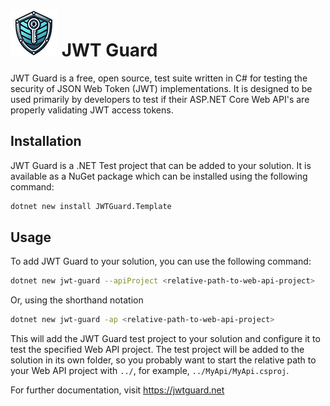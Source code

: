 # ![JWT Guard logo](https://raw.githubusercontent.com/wcabus/jwt-guard/refs/heads/main/logo-75.png "JWT Guard logo") JWT Guard

JWT Guard is a free, open source, test suite written in C# for testing the security of JSON Web Token (JWT) implementations. 
It is designed to be used primarily by developers to test if their ASP.NET Core Web API's are properly validating JWT access tokens.

## Installation

JWT Guard is a .NET Test project that can be added to your solution. It is available as a NuGet package which can be installed using the following command:

```bash
dotnet new install JWTGuard.Template
```

## Usage

To add JWT Guard to your solution, you can use the following command:

```bash
dotnet new jwt-guard --apiProject <relative-path-to-web-api-project>
```

Or, using the shorthand notation
```bash
dotnet new jwt-guard -ap <relative-path-to-web-api-project>
```

This will add the JWT Guard test project to your solution and configure it to test the specified Web API project.
The test project will be added to the solution in its own folder, so you probably want to start the relative path to your Web API project with `../`, for example, `../MyApi/MyApi.csproj`.

For further documentation, visit https://jwtguard.net